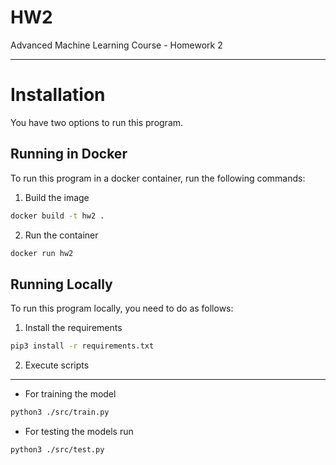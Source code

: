 # HW2
Advanced Machine Learning Course - Homework 2

---
# Installation

You have two options to run this program.

## Running in Docker

To run this program in a docker container, run the following commands:

1. Build the image
```bash
docker build -t hw2 .
```

2. Run the container 
```bash
docker run hw2
```

## Running Locally

To run this program locally, you need to do as follows:

1. Install the requirements
```bash
pip3 install -r requirements.txt
```

2. Execute scripts
---
- For training the model
```bash
python3 ./src/train.py
```
- For testing the models run
```bash
python3 ./src/test.py
```
